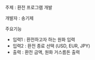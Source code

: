주제 : 환전 프로그램 개발

개발자 : 송기제

주요기능
- 입력1 : 환전하고자 하는 원화 입력
- 입력2 : 환전 종료 선택 (USD, EUR, JPY)
- 출력 : 환전 금액, 원화 거스름돈 출력
